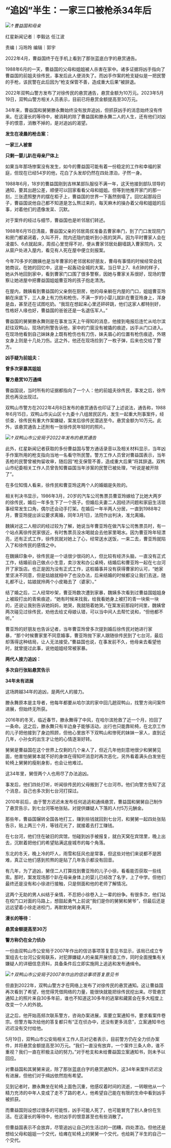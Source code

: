 # “追凶”半生：一家三口被枪杀34年后

![](https://inews.gtimg.com/om_bt/OYcoGZkdASD0CqT4xUA6mD-FaGIAZH6m63-nf_rtRUScoAA/1000)_↑曹益国和母亲_

红星新闻记者｜李毅达 任江波

责编丨冯玲玲 编辑｜郭宇

2022年4月，曹益国终于在手机上看到了那张蓝底白字的悬赏通告。

1988年6月的一天，曹益国的父母和姐姐被人杀害在家中。诸多证据将凶手指向了曹益国的前姐夫徐传民，事发后此人便消失了。而凶手作案的枪支疑似是一把民警的手枪，该民警在此后因为“枪支保管不善，造成重大后果”被辞退。

2022年双鸭山警方发布了对徐传民的悬赏通告，悬赏金额为10万元。2023年5月19日，双鸭山警方相关人员表示，目前已将悬赏金额提高至30万元。

34年来，曹益国和舅舅滕永舞始终没有放弃追凶，但抓获凶手的消息始终没有传来。在这漫长的等待中，被消耗的除了曹益国和滕永舞二人的人生，还有他们对凶手的恨意，消散不掉的，是对追凶的渴望。

**发生在凌晨的枪击案：**

**一家三人被害**

**只剩一婴儿趴在母亲尸体上**

如果当年那场惨案没有发生，如今的曹益国可能有着一份稳定的工作和幸福的家庭，但现在已经54岁的他，花白了头发却仍然在四处漂泊，孑然一身。

1988年6月，18岁的曹益国刚到吉林某部队服役不满一年，这天他接到部队领导的通知，要其出趟公差，顺便可以回家看看父母和姐姐。但等到他推开家门的那一刻，三张遗照整齐的摆在柜子上，曹益国的世界一下轰然倒塌了。回忆起那段日子，曹益国说他自己都不知道是怎么熬过来的，每天麻木的操办着父母和姐姐的后事，对着他们的遗像发呆、沉默。

对于案件的经过与细节，曹益国也是听邻居们转述。

1988年6月15日清晨，曹益国父亲的邻居周叔准备去曹家串门，到了门口发现院门和房门都紧闭着，久叫不开，院内还隐约能听到小孩的哭声。因为平时曹家人会在凌晨5、6点就起床，周叔心里觉得不对，便从曹家邻居处翻墙跳入曹家院内，又从窗户处进入屋内，看见有人死在屋中便立刻报案。

今年70多岁的魏姨也是当年曹家的老邻居和好朋友，曹母有事情的时候经常会找她商议。在她的回忆中，这是一起轰动全城的大案。当日早上7、8点钟的样子，她从外地回到家中，看到曹家门口围了很多警察，因她与曹家关系很好，现场的警察让她进屋中把曹益国姐姐曹亚玲的孩子抱走清洗。

在屋内，魏姨看到曹益国的父亲倒在厨房，他的母亲躺在内屋的门口，姐姐曹亚玲躺在床底下，三人身上有刀伤和枪伤，不满一岁的小婴儿就趴在曹亚玲身上，浑身是血，甚至还在试图吃奶。“我现在想起来心里还砰砰跳，他们这家人都特别好，性格好人缘也好，曹益国的爸爸还是一名退伍军人。”

曹益国的舅舅滕永舞则是在事发当天上午得知的消息，他接到电报后连忙从哈尔滨赶往双鸭山，现场的刑警告诉他，家中的门窗没有被撬的痕迹，凶手从门口进入。在现场他看到自己妹妹身上既有枪伤也有刀伤，妹夫眉心的位置有枪伤痕迹，外甥女身上则是十几处刀伤。这之外，他还在现场捡到了一枚子弹，后来也交给了警方。

**凶手疑为前姐夫：**

**曾多次家暴其姐姐**

**警方悬赏10万通缉**

曹益国说，当时所有的证据都指向了一个人：他的前姐夫徐传民，事发之后，徐传民也再没出现过。

双鸭山市警方在2022年4月8日发布的悬赏通告也印证了上述说法，通告称，1988年6月15日，双鸭山市尖山区十九委十八组居民区内，发生一起重大刑事案件，经侦查，徐传民有重大作案嫌疑，案发后徐传民潜逃至今。悬赏金额为10万元。此外，该悬赏通告上还附有一张徐传民年轻时的照片。

![](https://inews.gtimg.com/om_bt/Ozy1-s8teP4c4z-RogHG93kOJvduCBoEJaDYx-Us30gNYAA/1000)_↑双鸭山市公安局于2022年发布的悬赏通告_

此外，红星新闻记者获取的多份曹益国与警方通话录音以及相关材料显示，当年凶手作案所用的枪支指向当地一名看守所民警。警方工作人员曾对曹益国表示，当年丢枪的民警曾被拘留收审，随后因“枪支保管不善，造成重大后果”将其辞退。双鸭山市纪委相关工作人员曾告知曹益国当年涉案的民警已被处理，“听说是被开除了”。

在多位知情人看来，徐传民和曹亚玲这两个人的婚姻是失败的。

相关判决书显示，1986年3月，20岁的汽车公司售票员曹亚玲嫁给了比她大两岁的徐传民，婚后一年多生下了一个孩子。但婚后夫妻二人因经济问题和家庭生活琐事经常发生口角，偶尔还会动手打架。在婚后一年半两人分居，一直到1988年2月，曹亚玲提出诉讼要求离婚，同年3月1日，法院作出判决，准允离婚。

魏姨对这二人相识的经过较为了解，她说当年曹亚玲在做汽车公司售票员时，有一个站点离徐传民家很近，有时售票员没水喝就会去他家里喝水。因为曹亚玲年轻漂亮，还有正式工作，徐传民就对她上了心，经常送水送饭，一来二去，曹亚玲就陷入了和徐传民的感情之中。

在魏姨印象中，徐传民是一个话很少很闷的人，但比较有经济头脑，一直没有正式工作，结婚前自己做点小生意，卖沙发和办公桌椅，结婚后和曹亚玲一起在七台河开了家饭店。也正是因为没有正式工作，这桩婚事并没有获得曹家的认可，“她家里坚决不同意，但是姑娘就相中了也没办法，后来结婚的时候都没让我们去送，随礼都不让，姑娘就拎两个小皮箱去了（婆家）。”

结了婚之后，二人经常吵架，曹亚玲数次遭到家暴，魏姨多次看到过曹益国姐姐身上被殴打出的青紫痕迹，“她有时候来找我，给我看她身上被打的青一块紫一块的，还说让我别告诉她妈妈，她哭，我就陪着她哭。”在案发前那段时间里，魏姨曾两次碰见过徐传民，劝他去给丈母娘认错，可以当中间人去帮忙说和，“但他都不听。”

曹亚玲的好朋友也告诉记者，当年曹亚玲曾多次提到婚后徐传民对她进行家暴，“那个时候曹家里不同意婚事，曹亚玲抛下家人跟随徐传民到了七台河，最后却落得这种结局，让人无法接受。”曹益国也说，在事发前不久，他母亲去看望他时，就曾提过此事，说他姐姐经常被家暴。

**两代人接力追凶：**

**多次自行张贴悬赏告示**

**34年未有进展**

这场跨越34年的追凶，是两代人的接力。

滕永舞原本是主导者，他每年都要从哈尔滨的家中回几趟双鸭山，找警方询问案件进展，但始终无所获。

2016年的冬天，临近春节，滕永舞得了中风，在哈尔滨抢救了近一个月，捡回了一条命。这之后，滕永舞只有半边身子能够活动，出行也只能靠轮椅，在北京工作的儿子把他接到了身边照顾，但他心里放不下双鸭山和惨死的妹妹一家人，直到近几年，小孙女的出生才让他的心情逐渐好转。

舅舅是曹益国在这个世界上仅剩的几个亲人了，但近几年他刻意地很少和舅舅见面，他害怕舅舅本就不好的身体在得知坏消息时再次恶化，另外看着满头白发坐在轮椅上舅舅的瘦削身影，也会让他难过。

这34年里，舅侄两个人也用尽了办法追凶。

事发后，他们四处打听，听闻徐传民的父母搬到了七台河市。他们向警方告知了这个消息，自己也多次到七台河打探过。

2010年前后，由于警方迟迟未发布任何追逃和通缉悬赏，曹益国和舅舅自己制作了悬赏告示，到七台河等地张贴，对提供嫌疑人下落的人付5万元酬金。

那些年，曹益国辗转全国各地打工，赚到些钱就回到七台河，和舅舅一起四处张贴告示，贴上两三个月，等钱花光了，就接着去打工赚钱。

在七台河，他们住在破旧的宾馆，怕碰到凶手被报复，就白天窝在宾馆里，晚上出去，沉默着把他们的希望贴满这座城市的每个角落。

东北的冬天，晚上冷的吓人，雨雪和狂风也是常事，但这些对他们来说都不是困难，真正让他们感到煎熬的是贴了几年告示都没有回音。

有几年，为了追凶，舅侄二人打算找到曹亚玲的儿子小徐，看看能否获取一些线索。那时，案发现场那个趴在母亲身体上的婴儿已经改了名字，上了中学。但他们最终还是没有和小徐进行接触，只是侧面和他的老师了解情况。

这两个无助的男人纠结于亲情，不忍把小徐卷入上一辈的纷争。有很多次，他们站在校门口对面的马路上，想鼓起勇气上前说“我们是你的舅舅和舅爷”，但最后还是远远望着小徐走进校门，再默默地转身离开。

**漫长的等待：**

**悬赏金额提高至30万**

**警方称仍在全力侦办**

一份由双鸭山市公安局于2007年作出的信访事项答复意见书显示，该局已成立专案组去七台河公安局联系，对犯罪嫌疑人的亲属开展侦查工作，同时全面搜集有关嫌疑人的详细信息资料，具备条件后立即实施网上追逃和发布通缉令。

![](https://inews.gtimg.com/om_bt/OoD1Hh-QbmYtl_w6DOhOPDH8yeITCaZQnhHgrFgw5bjDIAA/1000)_↑双鸭山市公安局于2007年作出的信访事项答复意见书_

但直到2022年，双鸭山警方才在网络上发布了对徐传民的悬赏通知。这让曹益国再次看到了希望，他觉得凭借网络的力量，能很快就能把徐传民挖出来。尽管悬赏通知上的照片来自30多年前，谁也不知道这30多年的逃窜和藏匿会在多大程度上改变一个人的外貌。

这之后，他开始高频次联系警方，咨询办案进展，索要立案通知书，要求看案件卷宗。但警方每次给他的答复都只有“正在侦办中，还没有更多消息”，立案通知书也迟迟没有交付给他。

5月19日，双鸭山市公安局相关工作人员对记者表示，目前警方仍在全力侦办案件，并将悬赏金额提高至30万元。“我们一直没有放弃，一个案件三条人命，谁不重视？我们一直在积极主动的努力。”对于枪支和未给曹益国立案通知书，则未予以回应。

对曹益国和其舅舅来说，除了那张蓝底白字的悬赏通知外，这34年来案件迟迟没有进展，但他们对于缉凶依然抱有希望。

见到记者时，滕永舞坐在轮椅上面色沉重，他感叹着时间的流逝，一转眼他从一个精力充沛的中年人变成了走不了路的老人，他希望自己能在有限的生命中看到凶手被抓获。

而曹益国则设想过很多的可能性，凶手可能人死了，也可能冒充了别人身份在生活。在这漫长的等待中，他对凶手的恨意甚至也有些消散了。

但曹益国表示不会放弃，尽管追凶让自己的生活过的一团糟，四处漂泊。但他还是想给父母和姐姐一个交代，给瘫在轮椅上的舅舅一个交代，也给耗了半生的自己一个交代。

